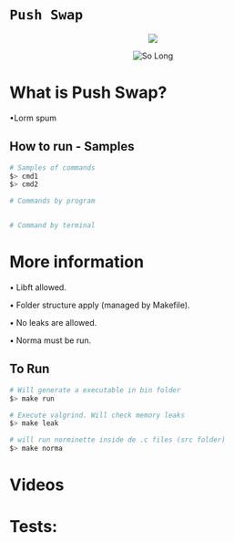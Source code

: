 

# `Push Swap`

<p align="center"><a href="https://www.42sp.org.br/" target="_blank"><img src="https://img.shields.io/static/v1?label=&message=SP&color=000&style=for-the-badge&logo=42""></a></p>

<p align="center"><img src="https://game.42sp.org.br/static/assets/achievements/push_swapn.png" alt="So Long"> </p>

# What is Push Swap?

•Lorm spum


## How to run - Samples


```sh
# Samples of commands
$> cmd1
$> cmd2

# Commands by program


# Command by terminal

```






# More information


• Libft allowed.

• Folder structure apply (managed by Makefile).

• No leaks are allowed.

• Norma must be run.



## To Run

```sh
# Will generate a executable in bin folder
$> make run

# Execute valgrind. Will check memory leaks
$> make leak

# will run norminette inside de .c files (src folder)
$> make norma

```

# Videos




# Tests:
